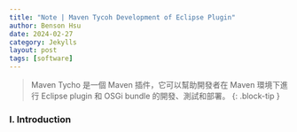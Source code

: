 ```yaml
---
title: "Note | Maven Tycoh Development of Eclipse Plugin"
author: Benson Hsu
date: 2024-02-27
category: Jekylls
layout: post
tags: [software]
---
```


> Maven Tycho 是一個 Maven 插件，它可以幫助開發者在 Maven 環境下進行 Eclipse plugin 和 OSGi bundle 的開發、測試和部署。
{: .block-tip }

### I. Introduction